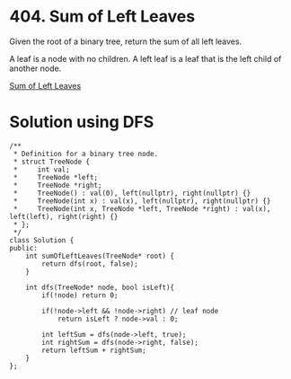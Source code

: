 # 404. Sum of Left Leaves

Given the root of a binary tree, return the sum of all left leaves.

A leaf is a node with no children. A left leaf is a leaf that is the left child of another node.

[Sum of Left Leaves](https://leetcode.com/problems/sum-of-left-leaves/)

# Solution using DFS

```
/**
 * Definition for a binary tree node.
 * struct TreeNode {
 *     int val;
 *     TreeNode *left;
 *     TreeNode *right;
 *     TreeNode() : val(0), left(nullptr), right(nullptr) {}
 *     TreeNode(int x) : val(x), left(nullptr), right(nullptr) {}
 *     TreeNode(int x, TreeNode *left, TreeNode *right) : val(x), left(left), right(right) {}
 * };
 */
class Solution {
public:
    int sumOfLeftLeaves(TreeNode* root) {
        return dfs(root, false);
    }
    
    int dfs(TreeNode* node, bool isLeft){
        if(!node) return 0;
        
        if(!node->left && !node->right) // leaf node
            return isLeft ? node->val : 0;
        
        int leftSum = dfs(node->left, true); 
        int rightSum = dfs(node->right, false);
        return leftSum + rightSum;
    }
};
```